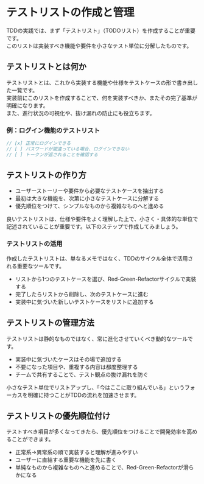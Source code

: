 # テストリストの作成と管理
TDDの実践では、まず「テストリスト」（TODOリスト）を作成することが重要です。  
このリストは実装すべき機能や要件を小さなテスト単位に分解したものです。


## テストリストとは何か
テストリストとは、これから実装する機能や仕様をテストケースの形で書き出した一覧です。  
実装前にこのリストを作成することで、何を実装すべきか、またその完了基準が明確になります。  
また、進行状況の可視化や、抜け漏れの防止にも役立ちます。

###  例：ログイン機能のテストリスト
```ts
// [x] 正常にログインできる
// [ ] パスワードが間違っている場合、ログインできない
// [ ] トークンが返されることを確認する
```


## テストリストの作り方
- ユーザーストーリーや要件から必要なテストケースを抽出する
- 最初は大きな機能を、次第に小さなテストケースに分解する
- 優先順位をつけて、シンプルなものから複雑なものへと進める

良いテストリストは、仕様や要件をよく理解した上で、小さく・具体的な単位で記述されていることが重要です。以下のステップで作成してみましょう。


### テストリストの活用
作成したテストリストは、単なるメモではなく、TDDのサイクル全体で活用される重要なツールです。

- リストから1つのテストケースを選び、Red-Green-Refactorサイクルで実装する
- 完了したらリストから削除し、次のテストケースに進む
- 実装中に気づいた新しいテストケースをリストに追加する


## テストリストの管理方法
テストリストは静的なものではなく、常に進化させていくべき動的なツールです。

- 実装中に気づいたケースはその場で追加する
- 不要になった項目や、重複する内容は都度整理する
- チームで共有することで、テスト観点の抜け漏れを防ぐ

小さなテスト単位でリストアップし、「今はここに取り組んでいる」というフォーカスを明確に持つことがTDDの流れを加速させます。


## テストリストの優先順位付け
テストすべき項目が多くなってきたら、優先順位をつけることで開発効率を高めることができます。

- 正常系→異常系の順で実装すると理解が進みやすい
- ユーザーに直結する重要な機能を先に書く
- 単純なものから複雑なものへと進めることで、Red-Green-Refactorが滑らかになる
